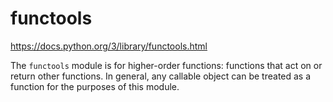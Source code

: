 # functools

https://docs.python.org/3/library/functools.html

The `functools` module is for higher-order functions: functions that act on or
return other functions. In general, any callable object can be treated as a
function for the purposes of this module.
